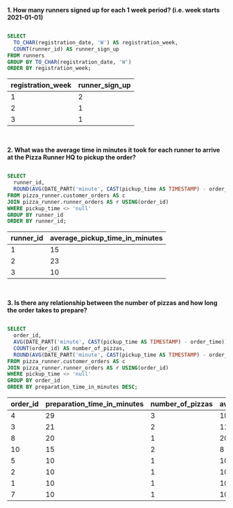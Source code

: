 **1. How many runners signed up for each 1 week period? (i.e. week starts 2021-01-01)**

````sql

SELECT 
  TO_CHAR(registration_date, 'W') AS registration_week,
  COUNT(runner_id) AS runner_sign_up
FROM runners
GROUP BY TO_CHAR(registration_date, 'W')
ORDER BY registration_week;

````

| registration_week | runner_sign_up |
| ----------------- | -------------- |
| 1                 | 2              |
| 2                 | 1              |
| 3                 | 1              |

<br/>

**2. What was the average time in minutes it took for each runner to arrive at the Pizza Runner HQ to pickup the order?**

````sql

SELECT
  runner_id,
  ROUND(AVG(DATE_PART('minute', CAST(pickup_time AS TIMESTAMP) - order_time))) AS average_pickup_time_in_minutes 
FROM pizza_runner.customer_orders AS c
JOIN pizza_runner.runner_orders AS r USING(order_id)
WHERE pickup_time <> 'null'
GROUP BY runner_id
ORDER BY runner_id;

````

| runner_id | average_pickup_time_in_minutes |
| --------- | ------------------------------ |
| 1         | 15                             |
| 2         | 23                             |
| 3         | 10                             |

<br/>

**3. Is there any relationship between the number of pizzas and how long the order takes to prepare?**

````sql

SELECT 
  order_id,
  AVG(DATE_PART('minute', CAST(pickup_time AS TIMESTAMP) - order_time)) AS preparation_time_in_minutes,
  COUNT(order_id) AS number_of_pizzas, 
  ROUND(AVG(DATE_PART('minute', CAST(pickup_time AS TIMESTAMP) - order_time))::NUMERIC / COUNT(order_id)) AS average_time_per_pizza_in_minutes
FROM pizza_runner.customer_orders AS c
JOIN pizza_runner.runner_orders AS r USING(order_id)
WHERE pickup_time <> 'null'
GROUP BY order_id
ORDER BY preparation_time_in_minutes DESC;

````

| order_id | preparation_time_in_minutes | number_of_pizzas | average_time_per_pizza_in_minutes |
| -------- | --------------------------- | ---------------- | --------------------------------- |
| 4        | 29                          | 3                | 10                                |
| 3        | 21                          | 2                | 11                                |
| 8        | 20                          | 1                | 20                                |
| 10       | 15                          | 2                | 8                                 |
| 5        | 10                          | 1                | 10                                |
| 2        | 10                          | 1                | 10                                |
| 1        | 10                          | 1                | 10                                |
| 7        | 10                          | 1                | 10                                |

